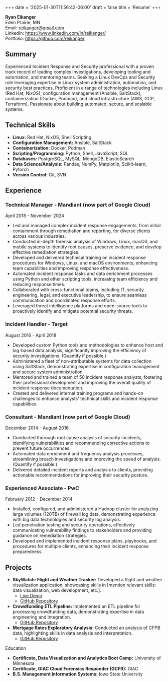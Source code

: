 +++
date = '2025-01-30T11:56:42-06:00'
draft = false
title = 'Resume'
+++

**Ryan Eikanger**  
Eden Prairie, MN  
Email: [reikanger@gmail.com](mailto:reikanger@gmail.com)  
LinkedIn: https://www.linkedin.com/in/reikanger/  
Portfolio: https://github.com/reikanger

## Summary
Experienced Incident Response and Security professional with a proven track record of leading complex investigations, developing tooling and automation, and mentoring teams. Seeking a Linux DevOps and Security role leveraging expertise in Linux system administration, automation, and security best practices. Proficient in a range of technologies including Linux (Red Hat, NixOS), configuration management (Ansible, SaltStack), containerization (Docker, Podman), and cloud infrastructure (AWS, GCP, Terraform).  Passionate about building automated, secure, and scalable systems.

## Technical Skills
* **Linux:** Red Hat, NixOS, Shell Scripting
* **Configuration Management:** Ansible, SaltStack
* **Containerization:** Docker, Podman
* **Scripting/Programming:** Python, Shell, JavaScript, SQL
* **Databases:** PostgreSQL, MySQL, MongoDB, ElasticSearch
* **Data Science/Analysis:** Pandas, NumPy, Matplotlib, Scikit-learn, Pytorch
* **Version Control:** Git, SVN

## Experience
### Technical Manager - Mandiant (now part of Google Cloud)
April 2018 - November 2024

* Led and managed complex incident response engagements, from initial containment through remediation and reporting, for diverse clients across various industries.
* Conducted in-depth forensic analysis of Windows, Linux, macOS, and mobile systems to identify root causes, preserve evidence, and develop effective remediation strategies.
* Developed and delivered technical training on incident response procedures for Windows, Linux, and macOS environments, enhancing team capabilities and improving response effectiveness.
* Automated incident response tasks and data enrichment processes using Python and other scripting tools, increasing team efficiency and reducing response times.
* Collaborated with cross-functional teams, including IT, security engineering, legal, and executive leadership, to ensure seamless communication and coordinated response efforts.
* Leveraged threat intelligence platforms and open-source tools to proactively identify and mitigate potential security threats.

### Incident Handler - Target
August 2016 - April 2018

* Developed custom Python tools and methodologies to enhance host and log-based data analysis, significantly improving the efficiency of security investigations.  (Quantify if possible.)
* Administered a fleet of non-attributable systems for data collection using SaltStack, demonstrating expertise in configuration management and secure system administration.
* Mentored and trained a team of 50 incident response analysts, fostering their professional development and improving the overall quality of incident response documentation.
* Created and delivered internal training programs and hands-on challenges to enhance analysts' technical skills and incident response capabilities.

### Consultant - Mandiant (now part of Google Cloud)
December 2014 – August 2016

* Conducted thorough root cause analysis of security incidents, identifying vulnerabilities and recommending corrective actions to prevent future occurrences.
* Automated data enrichment and frequency analysis processes, streamlining breach investigations and improving the speed of analysis.  (Quantify if possible.)
* Delivered detailed incident reports and analysis to clients, providing actionable recommendations for improving their security posture.

### Experienced Associate - PwC
February 2012 – December 2014

* Installed, configured, and administered a Hadoop cluster for analyzing large volumes (120TB) of firewall log data, demonstrating experience with big data technologies and security log analysis.
* Led penetration testing and security operations, effectively communicating vulnerability findings to stakeholders and providing guidance on remediation strategies.
* Developed and implemented incident response plans, playbooks, and procedures for multiple clients, enhancing their incident response preparedness.

## Projects

* **SkyWatch: Flight and Weather Tracker:** Developed a flight and weather visualization application, showcasing skills in [mention relevant skills: data visualization, web development, etc.].
  - [Live Demo](https://skywatch.reika.io/)
  - [GitHub Repository](https://github.com/reikanger/skywatch)
* **Crowdfunding ETL Pipeline:** Implemented an ETL pipeline for processing crowdfunding data, demonstrating expertise in data engineering and integration.
  - [GitHub Repository](https://github.com/reikanger/crowdfunding-etl)
* **Mortgage Rates Exploratory Analysis:** Conducted an analysis of CFPB data, highlighting skills in data analysis and interpretation.
  - [GitHub Repository](https://github.com/reikanger/mortgage-rate-insights)

Education

* **Certificate, Data Visualization and Analytics Boot Camp:** University of Minnesota
* **Certificate, GIAC Cloud Forensics Responder (GCFR):** GIAC
* **B.S. Management Information Systems:** Iowa State University

